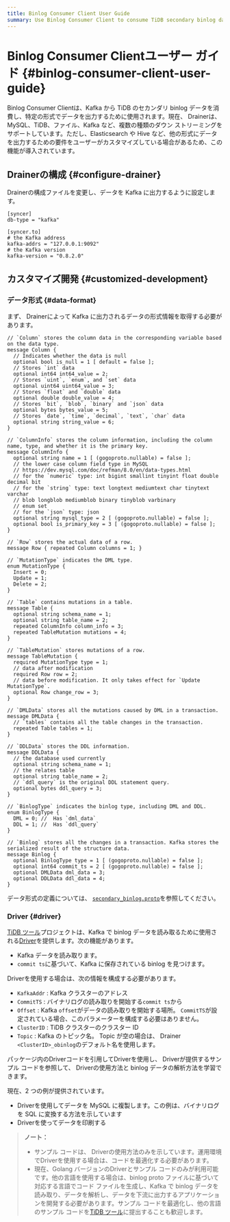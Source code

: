 ```yaml
---
title: Binlog Consumer Client User Guide
summary: Use Binlog Consumer Client to consume TiDB secondary binlog data from Kafka and output the data in a specific format.
---
```


# Binlog Consumer Clientユーザー ガイド {#binlog-consumer-client-user-guide}

Binlog Consumer Clientは、Kafka から TiDB のセカンダリ binlog データを消費し、特定の形式でデータを出力するために使用されます。現在、 Drainerは、MySQL、TiDB、ファイル、Kafka など、複数の種類のダウン ストリーミングをサポートしています。ただし、Elasticsearch や Hive など、他の形式にデータを出力するための要件をユーザーがカスタマイズしている場合があるため、この機能が導入されています。

## Drainerの構成 {#configure-drainer}

Drainerの構成ファイルを変更し、データを Kafka に出力するように設定します。

```
[syncer]
db-type = "kafka"

[syncer.to]
# the Kafka address
kafka-addrs = "127.0.0.1:9092"
# the Kafka version
kafka-version = "0.8.2.0"
```

## カスタマイズ開発 {#customized-development}

### データ形式 {#data-format}

まず、 Drainerによって Kafka に出力されるデータの形式情報を取得する必要があります。

```
// `Column` stores the column data in the corresponding variable based on the data type.
message Column {
  // Indicates whether the data is null
  optional bool is_null = 1 [ default = false ];
  // Stores `int` data
  optional int64 int64_value = 2;
  // Stores `uint`, `enum`, and `set` data
  optional uint64 uint64_value = 3;
  // Stores `float` and `double` data
  optional double double_value = 4;
  // Stores `bit`, `blob`, `binary` and `json` data
  optional bytes bytes_value = 5;
  // Stores `date`, `time`, `decimal`, `text`, `char` data
  optional string string_value = 6;
}

// `ColumnInfo` stores the column information, including the column name, type, and whether it is the primary key.
message ColumnInfo {
  optional string name = 1 [ (gogoproto.nullable) = false ];
  // the lower case column field type in MySQL
  // https://dev.mysql.com/doc/refman/8.0/en/data-types.html
  // for the `numeric` type: int bigint smallint tinyint float double decimal bit
  // for the `string` type: text longtext mediumtext char tinytext varchar
  // blob longblob mediumblob binary tinyblob varbinary
  // enum set
  // for the `json` type: json
  optional string mysql_type = 2 [ (gogoproto.nullable) = false ];
  optional bool is_primary_key = 3 [ (gogoproto.nullable) = false ];
}

// `Row` stores the actual data of a row.
message Row { repeated Column columns = 1; }

// `MutationType` indicates the DML type.
enum MutationType {
  Insert = 0;
  Update = 1;
  Delete = 2;
}

// `Table` contains mutations in a table.
message Table {
  optional string schema_name = 1;
  optional string table_name = 2;
  repeated ColumnInfo column_info = 3;
  repeated TableMutation mutations = 4;
}

// `TableMutation` stores mutations of a row.
message TableMutation {
  required MutationType type = 1;
  // data after modification
  required Row row = 2;
  // data before modification. It only takes effect for `Update MutationType`.
  optional Row change_row = 3;
}

// `DMLData` stores all the mutations caused by DML in a transaction.
message DMLData {
  // `tables` contains all the table changes in the transaction.
  repeated Table tables = 1;
}

// `DDLData` stores the DDL information.
message DDLData {
  // the database used currently
  optional string schema_name = 1;
  // the relates table
  optional string table_name = 2;
  // `ddl_query` is the original DDL statement query.
  optional bytes ddl_query = 3;
}

// `BinlogType` indicates the binlog type, including DML and DDL.
enum BinlogType {
  DML = 0; //  Has `dml_data`
  DDL = 1; //  Has `ddl_query`
}

// `Binlog` stores all the changes in a transaction. Kafka stores the serialized result of the structure data.
message Binlog {
  optional BinlogType type = 1 [ (gogoproto.nullable) = false ];
  optional int64 commit_ts = 2 [ (gogoproto.nullable) = false ];
  optional DMLData dml_data = 3;
  optional DDLData ddl_data = 4;
}
```

データ形式の定義については、 [`secondary_binlog.proto`](https://github.com/pingcap/tidb/blob/master/tidb-binlog/proto/proto/secondary_binlog.proto)を参照してください。

### Driver {#driver}

[TiDB ツール](https://github.com/pingcap/tidb-tools/)プロジェクトは、Kafka で binlog データを読み取るために使用される[Driver](https://github.com/pingcap/tidb/tree/master/tidb-binlog/driver)を提供します。次の機能があります。

-   Kafka データを読み取ります。
-   `commit ts`に基づいて、Kafka に保存されている binlog を見つけます。

Driverを使用する場合は、次の情報を構成する必要があります。

-   `KafkaAddr` : Kafka クラスターのアドレス
-   `CommitTS` : バイナリログの読み取りを開始する`commit ts`から
-   `Offset` : Kafka `offset`がデータの読み取りを開始する場所。 `CommitTS`が設定されている場合、このパラメーターを構成する必要はありません。
-   `ClusterID` : TiDB クラスターのクラスター ID
-   `Topic` : Kafka のトピック名。 Topic が空の場合は、 Drainer `<ClusterID>_obinlog`のデフォルト名を使用します。

パッケージ内のDriverコードを引用してDriverを使用し、 Driverが提供するサンプル コードを参照して、 Driverの使用方法と binlog データの解析方法を学習できます。

現在、2 つの例が提供されています。

-   Driverを使用してデータを MySQL に複製します。この例は、バイナリログを SQL に変換する方法を示しています
-   Driverを使ってデータを印刷する

> **ノート：**
>
> -   サンプル コードは、 Driverの使用方法のみを示しています。運用環境でDriverを使用する場合は、コードを最適化する必要があります。
> -   現在、Golang バージョンのDriverとサンプル コードのみが利用可能です。他の言語を使用する場合は、binlog proto ファイルに基づいて対応する言語でコード ファイルを生成し、Kafka で binlog データを読み取り、データを解析し、データを下流に出力するアプリケーションを開発する必要があります。サンプル コードを最適化し、他の言語のサンプル コードを[TiDB ツール](https://github.com/pingcap/tidb-tools)に提出することも歓迎します。
